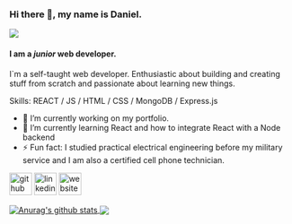 ### Hi there 👋, my name is Daniel.
![](https://komarev.com/ghpvc/?username=Danielkro96)
#### I am a *junior* web developer.
I`m a self-taught web developer. Enthusiastic about building and creating stuff from scratch and passionate about learning new things.

Skills: REACT / JS / HTML / CSS / MongoDB / Express.js

- 🔭 I’m currently working on my portfolio. 
- 🌱 I’m currently learning React and how to integrate React with a Node backend 
- ⚡ Fun fact: I studied practical electrical engineering before my military service and I am also a certified cell phone technician. 


[<img src='https://cdn.jsdelivr.net/npm/simple-icons@3.0.1/icons/github.svg' alt='github' height='40'>](https://github.com/Danielkro96)  [<img src='https://cdn.jsdelivr.net/npm/simple-icons@3.0.1/icons/linkedin.svg' alt='linkedin' height='40'>](https://www.linkedin.com/in/daniel-krochero/)  [<img src='https://cdn.jsdelivr.net/npm/simple-icons@3.0.1/icons/icloud.svg' alt='website' height='40'>](danielkro.info)    

<a href="https://github.com/anuraghazra/github-readme-stats">
  <img align="center" src="https://github-readme-stats.anuraghazra1.vercel.app/api?username=Danielkro96&show_icons=true&include_all_commits=true&theme=material-palenight" alt="Anurag's github stats" />
</a>

<a href="https://github.com/anuraghazra/github-readme-stats">
  <!-- Change the `github-readme-stats.anuraghazra1.vercel.app` to `github-readme-stats.vercel.app`  -->
  <img align="center" src="https://github-readme-stats.vercel.app/api/top-langs/?username=Danielkro96&layout=compact&theme=material-palenight" />
</a>
